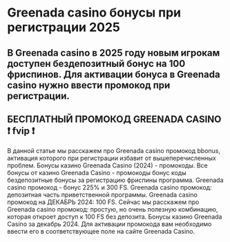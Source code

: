 # Greenada casino бонусы при регистрации 2025

## В Greenada casino в 2025 году новым игрокам доступен бездепозитный бонус на 100 фриспинов. Для активации бонуса в Greenada casino нужно ввести промокод при регистрации. 

## БЕСПЛАТНЫЙ ПРОМОКОД GREENADA CASINO ❗️  fvip ❗️




В данной статье мы расскажем про Greenada casino промокод bbonus, активация которого при регистрации избавит от вышеперечисленных проблем. Бонусы казино Greenada Casino (2024) - промокоды. Все бонусы от казино Greenada Casino - промокоды бонус коды бездепозитные бонусы за регистрацию фриспины программа. Greenada casino промокод - бонус 225% и 300 FS. Greenada casino промокод: депозитная часть приветственной программы. Greenada casino промокод на ДЕКАБРЬ 2024: 100 FS. Сейчас мы расскажем про Greenada casino промокод: простую, но очень полезную комбинацию, которая откроет доступ к 100 FS без депозита. Бонусы казино Greenada Casino за декабрь 2024. Для активации промокода вам необходимо ввести его в соответствующее поле на сайте Greenada Casino.
